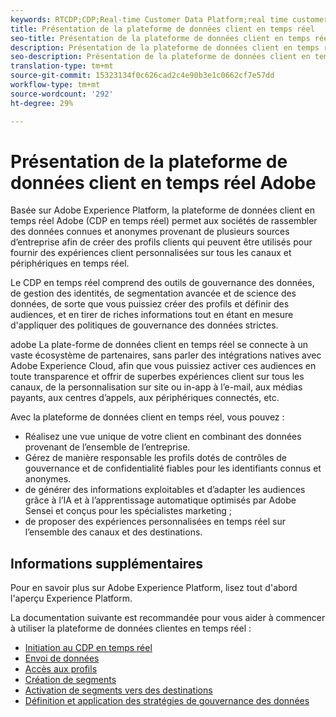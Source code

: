 ```yaml
---
keywords: RTCDP;CDP;Real-time Customer Data Platform;real time customer data platform;real time cdp;cdp
title: Présentation de la plateforme de données client en temps réel
seo-title: Présentation de la plateforme de données client en temps réel
description: Présentation de la plateforme de données client en temps réel
seo-description: Présentation de la plateforme de données client en temps réel
translation-type: tm+mt
source-git-commit: 15323134f0c626cad2c4e90b3e1c0662cf7e57dd
workflow-type: tm+mt
source-wordcount: '292'
ht-degree: 29%

---
```



# Présentation de la plateforme de données client en temps réel Adobe

Basée sur Adobe Experience Platform, la plateforme de données client en temps réel Adobe (CDP en temps réel) permet aux sociétés de rassembler des données connues et anonymes provenant de plusieurs sources d’entreprise afin de créer des profils clients qui peuvent être utilisés pour fournir des expériences client personnalisées sur tous les canaux et périphériques en temps réel.

Le CDP en temps réel comprend des outils de gouvernance des données, de gestion des identités, de segmentation avancée et de science des données, de sorte que vous puissiez créer des profils et définir des audiences, et en tirer de riches informations tout en étant en mesure d&#39;appliquer des politiques de gouvernance des données strictes.

adobe La plate-forme de données client en temps réel se connecte à un vaste écosystème de partenaires, sans parler des intégrations natives avec Adobe Experience Cloud, afin que vous puissiez activer ces audiences en toute transparence et offrir de superbes expériences client sur tous les canaux, de la personnalisation sur site ou in-app à l’e-mail, aux médias payants, aux centres d’appels, aux périphériques connectés, etc.

Avec la plateforme de données client en temps réel, vous pouvez :

* Réalisez une vue unique de votre client en combinant des données provenant de l’ensemble de l’entreprise.
* Gérez de manière responsable les profils dotés de contrôles de gouvernance et de confidentialité fiables pour les identifiants connus et anonymes.
* de générer des informations exploitables et d’adapter les audiences grâce à l’IA et à l’apprentissage automatique optimisés par Adobe Sensei et conçus pour les spécialistes marketing ;
* de proposer des expériences personnalisées en temps réel sur l’ensemble des canaux et des destinations.

## Informations supplémentaires

Pour en savoir plus sur Adobe Experience Platform, lisez tout d&#39;abord l&#39;aperçu [](../landing/home.md)Experience Platform.

La documentation suivante est recommandée pour vous aider à commencer à utiliser la plateforme de données clientes en temps réel :

* [Initiation au CDP en temps réel](get-started.md)
* [Envoi de données](sources/sources-overview.md)
* [Accès aux profils](profile/profile-overview.md)
* [Création de segments](segmentation/segmentation-overview.md)
* [Activation de segments vers des destinations](destinations/activate-destinations.md)
* [Définition et application des stratégies de gouvernance des données](privacy/data-governance-overview.md)
